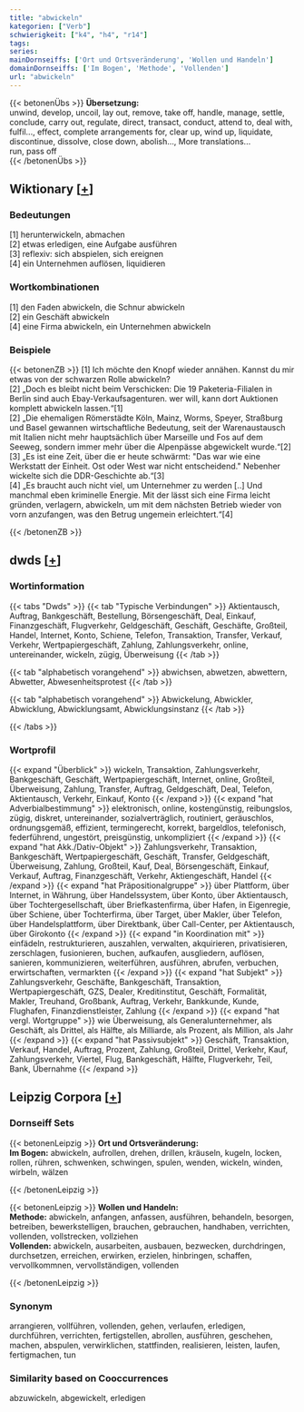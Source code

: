 ```yaml
---
title: "abwickeln"
kategorien: ["Verb"]
schwierigkeit: ["k4", "h4", "r14"]
tags:
series:
mainDornseiffs: ['Ort und Ortsveränderung', 'Wollen und Handeln']
domainDornseiffs: ['Im Bogen', 'Methode', 'Vollenden']
url: "abwickeln"
---
```


{{< betonenÜbs >}}
**Übersetzung:**  
unwind, develop, uncoil, lay out, remove, take off, handle, manage, settle, conclude, carry out, regulate, direct, transact, conduct, attend to, deal with, fulfil..., effect, complete arrangements for, clear up, wind up, liquidate, discontinue, dissolve, close down, abolish..., More translations...  
run, pass  off  
{{< /betonenÜbs >}}

## Wiktionary [[+](https://de.wiktionary.org/wiki/abwickeln)]

### Bedeutungen
[1] herunterwickeln, abmachen  
[2] etwas erledigen, eine Aufgabe ausführen  
[3] reflexiv: sich abspielen, sich ereignen  
[4] ein Unternehmen auflösen, liquidieren  

### Wortkombinationen
[1] den Faden abwickeln, die Schnur abwickeln  
[2] ein Geschäft abwickeln  
[4] eine Firma abwickeln, ein Unternehmen abwickeln  

### Beispiele
{{< betonenZB >}}
[1] Ich möchte den Knopf wieder annähen. Kannst du mir etwas von der schwarzen Rolle abwickeln?  
[2] „Doch es bleibt nicht beim Verschicken: Die 19 Paketeria-Filialen in Berlin sind auch Ebay-Verkaufsagenturen. wer will, kann dort Auktionen komplett abwickeln lassen.“[1]  
[2] „Die ehemaligen Römerstädte Köln, Mainz, Worms, Speyer, Straßburg und Basel gewannen wirtschaftliche Bedeutung, seit der Warenaustausch mit Italien nicht mehr hauptsächlich über Marseille und Fos auf dem Seeweg, sondern immer mehr über die Alpenpässe abgewickelt wurde.“[2]  
[3] „Es ist eine Zeit, über die er heute schwärmt: "Das war wie eine Werkstatt der Einheit. Ost oder West war nicht entscheidend." Nebenher wickelte sich die DDR-Geschichte ab.“[3]  
[4] „Es braucht auch nicht viel, um Unternehmer zu werden [..] Und manchmal eben kriminelle Energie. Mit der lässt sich eine Firma leicht gründen, verlagern, abwickeln, um mit dem nächsten Betrieb wieder von vorn anzufangen, was den Betrug ungemein erleichtert.“[4]  

{{< /betonenZB >}}


## dwds [[+](https://www.dwds.de/wb/abwickeln)]

### Wortinformation
{{< tabs "Dwds" >}}
{{< tab "Typische Verbindungen" >}}
Aktientausch, Auftrag, Bankgeschäft, Bestellung, Börsengeschäft, Deal, Einkauf, Finanzgeschäft, Flugverkehr, Geldgeschäft, Geschäft, Geschäfte, Großteil, Handel, Internet, Konto, Schiene, Telefon, Transaktion, Transfer, Verkauf, Verkehr, Wertpapiergeschäft, Zahlung, Zahlungsverkehr, online, untereinander, wickeln, zügig, Überweisung
{{< /tab >}}

{{< tab "alphabetisch vorangehend" >}}
abwichsen, abwetzen, abwettern, Abwetter, Abwesenheitsprotest
{{< /tab >}}

{{< tab "alphabetisch vorangehend" >}}
Abwickelung, Abwickler, Abwicklung, Abwicklungsamt, Abwicklungsinstanz
{{< /tab >}}

{{< /tabs >}}

### Wortprofil
{{< expand "Überblick" >}} wickeln, Transaktion, Zahlungsverkehr, Bankgeschäft, Geschäft, Wertpapiergeschäft, Internet, online, Großteil, Überweisung, Zahlung, Transfer, Auftrag, Geldgeschäft, Deal, Telefon, Aktientausch, Verkehr, Einkauf, Konto {{< /expand >}}
{{< expand "hat Adverbialbestimmung" >}} elektronisch, online, kostengünstig, reibungslos, zügig, diskret, untereinander, sozialverträglich, routiniert, geräuschlos, ordnungsgemäß, effizient, termingerecht, korrekt, bargeldlos, telefonisch, federführend, ungestört, preisgünstig, unkompliziert {{< /expand >}}
{{< expand "hat Akk./Dativ-Objekt" >}} Zahlungsverkehr, Transaktion, Bankgeschäft, Wertpapiergeschäft, Geschäft, Transfer, Geldgeschäft, Überweisung, Zahlung, Großteil, Kauf, Deal, Börsengeschäft, Einkauf, Verkauf, Auftrag, Finanzgeschäft, Verkehr, Aktiengeschäft, Handel {{< /expand >}}
{{< expand "hat Präpositionalgruppe" >}} über Plattform, über Internet, in Währung, über Handelssystem, über Konto, über Aktientausch, über Tochtergesellschaft, über Briefkastenfirma, über Hafen, in Eigenregie, über Schiene, über Tochterfirma, über Target, über Makler, über Telefon, über Handelsplattform, über Direktbank, über Call-Center, per Aktientausch, über Girokonto {{< /expand >}}
{{< expand "in Koordination mit" >}} einfädeln, restrukturieren, auszahlen, verwalten, akquirieren, privatisieren, zerschlagen, fusionieren, buchen, aufkaufen, ausgliedern, auflösen, sanieren, kommunizieren, weiterführen, ausführen, abrufen, verbuchen, erwirtschaften, vermarkten {{< /expand >}}
{{< expand "hat Subjekt" >}} Zahlungsverkehr, Geschäfte, Bankgeschäft, Transaktion, Wertpapiergeschäft, GZS, Dealer, Kreditinstitut, Geschäft, Formalität, Makler, Treuhand, Großbank, Auftrag, Verkehr, Bankkunde, Kunde, Flughafen, Finanzdienstleister, Zahlung {{< /expand >}}
{{< expand "hat vergl. Wortgruppe" >}} wie Überweisung, als Generalunternehmer, als Geschäft, als Drittel, als Hälfte, als Milliarde, als Prozent, als Million, als Jahr {{< /expand >}}
{{< expand "hat Passivsubjekt" >}} Geschäft, Transaktion, Verkauf, Handel, Auftrag, Prozent, Zahlung, Großteil, Drittel, Verkehr, Kauf, Zahlungsverkehr, Viertel, Flug, Bankgeschäft, Hälfte, Flugverkehr, Teil, Bank, Übernahme {{< /expand >}}

## Leipzig Corpora [[+](https://corpora.uni-leipzig.de/en/res?word=abwickeln&corpusId=deu_newscrawl-public_2018)]

### Dornseiff Sets
{{< betonenLeipzig >}}
**Ort und Ortsveränderung:**  
**Im Bogen:** abwickeln, aufrollen, drehen, drillen, kräuseln, kugeln, locken, rollen, rühren, schwenken, schwingen, spulen, wenden, wickeln, winden, wirbeln, wälzen  

{{< /betonenLeipzig >}}


{{< betonenLeipzig >}}
**Wollen und Handeln:**  
**Methode:** abwickeln, anfangen, anfassen, ausführen, behandeln, besorgen, betreiben, bewerkstelligen, brauchen, gebrauchen, handhaben, verrichten, vollenden, vollstrecken, vollziehen  
**Vollenden:** abwickeln, ausarbeiten, ausbauen, bezwecken, durchdringen, durchsetzen, erreichen, erwirken, erzielen, hinbringen, schaffen, vervollkommnen, vervollständigen, vollenden  

{{< /betonenLeipzig >}}

### Synonym
arrangieren, vollführen, vollenden, gehen, verlaufen, erledigen, durchführen, verrichten, fertigstellen, abrollen, ausführen, geschehen, machen, abspulen, verwirklichen, stattfinden, realisieren, leisten, laufen, fertigmachen, tun


### Similarity based on Cooccurrences
abzuwickeln, abgewickelt, erledigen

